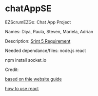 # chatAppSE

EZScrumEZGo: Chat App Project

Names: Diya, Paula, Steven, Mariela, Adrian

Description:
[Srint 5 Requirement](https://www.lewis.education/?cpsc=44000-fall-2021-001#/activity/final-project-sprint-5)

Needed dependance/files:
node.js
react 

npm install socket.io

Credit:

[based on thie website guide ](https://flexiple.com/react/build-a-powerful-chat-application-using-react-hooks/#section1)

[how to use react](https://github.com/facebook/create-react-app)
